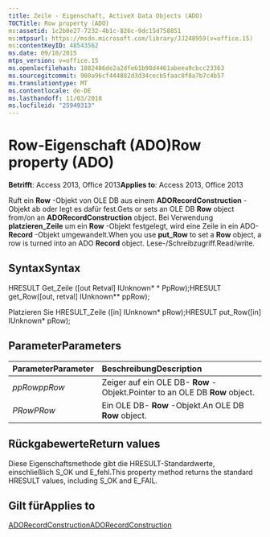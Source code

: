 ```yaml
---
title: Zeile - Eigenschaft, ActiveX Data Objects (ADO)
TOCTitle: Row property (ADO)
ms:assetid: 1c2b0e27-7232-4b1c-826c-9dc15d758851
ms:mtpsurl: https://msdn.microsoft.com/library/JJ248959(v=office.15)
ms:contentKeyID: 48543562
ms.date: 09/18/2015
mtps_version: v=office.15
ms.openlocfilehash: 1882486de2a2dfe61b98d4461abeea9cbcc23363
ms.sourcegitcommit: 980a96cf444882d3d34cecb5faac8f8a7b7c4b57
ms.translationtype: MT
ms.contentlocale: de-DE
ms.lasthandoff: 11/03/2018
ms.locfileid: "25949313"
---
```

# <a name="row-property-ado"></a><span data-ttu-id="ae73c-102">Row-Eigenschaft (ADO)</span><span class="sxs-lookup"><span data-stu-id="ae73c-102">Row property (ADO)</span></span>

<span data-ttu-id="ae73c-103">**Betrifft**: Access 2013, Office 2013</span><span class="sxs-lookup"><span data-stu-id="ae73c-103">**Applies to**: Access 2013, Office 2013</span></span>

<span data-ttu-id="ae73c-104">Ruft ein **Row** -Objekt von OLE DB aus einem **ADORecordConstruction** -Objekt ab oder legt es dafür fest.</span><span class="sxs-lookup"><span data-stu-id="ae73c-104">Gets or sets an OLE DB **Row** object from/on an **ADORecordConstruction** object.</span></span> <span data-ttu-id="ae73c-105">Bei Verwendung **platzieren\_Zeile** um ein **Row** -Objekt festgelegt, wird eine Zeile in ein ADO- **Record** -Objekt umgewandelt.</span><span class="sxs-lookup"><span data-stu-id="ae73c-105">When you use **put\_Row** to set a **Row** object, a row is turned into an ADO **Record** object.</span></span> <span data-ttu-id="ae73c-106">Lese-/Schreibzugriff.</span><span class="sxs-lookup"><span data-stu-id="ae73c-106">Read/write.</span></span>

## <a name="syntax"></a><span data-ttu-id="ae73c-107">Syntax</span><span class="sxs-lookup"><span data-stu-id="ae73c-107">Syntax</span></span>

<span data-ttu-id="ae73c-108">HRESULT Get\_Zeile (\[out Retval\] IUnknown\* \* PpRow);</span><span class="sxs-lookup"><span data-stu-id="ae73c-108">HRESULT get\_Row(\[out, retval\] IUnknown\*\* ppRow);</span></span>

<span data-ttu-id="ae73c-109">Platzieren Sie HRESULT\_Zeile (\[in\] IUnknown\* pRow);</span><span class="sxs-lookup"><span data-stu-id="ae73c-109">HRESULT put\_Row(\[in\] IUnknown\* pRow);</span></span>

## <a name="parameters"></a><span data-ttu-id="ae73c-110">Parameter</span><span class="sxs-lookup"><span data-stu-id="ae73c-110">Parameters</span></span>

|<span data-ttu-id="ae73c-111">Parameter</span><span class="sxs-lookup"><span data-stu-id="ae73c-111">Parameter</span></span>|<span data-ttu-id="ae73c-112">Beschreibung</span><span class="sxs-lookup"><span data-stu-id="ae73c-112">Description</span></span>|
|:--------|:----------|
|<span data-ttu-id="ae73c-113">*ppRow*</span><span class="sxs-lookup"><span data-stu-id="ae73c-113">*ppRow*</span></span> |<span data-ttu-id="ae73c-114">Zeiger auf ein OLE DB- **Row** -Objekt.</span><span class="sxs-lookup"><span data-stu-id="ae73c-114">Pointer to an OLE DB **Row** object.</span></span>|
|<span data-ttu-id="ae73c-115">*PRow*</span><span class="sxs-lookup"><span data-stu-id="ae73c-115">*PRow*</span></span> |<span data-ttu-id="ae73c-116">Ein OLE DB- **Row** -Objekt.</span><span class="sxs-lookup"><span data-stu-id="ae73c-116">An OLE DB **Row** object.</span></span>|

## <a name="return-values"></a><span data-ttu-id="ae73c-117">Rückgabewerte</span><span class="sxs-lookup"><span data-stu-id="ae73c-117">Return values</span></span>

<span data-ttu-id="ae73c-118">Diese Eigenschaftsmethode gibt die HRESULT-Standardwerte, einschließlich S\_OK und E\_fehl.</span><span class="sxs-lookup"><span data-stu-id="ae73c-118">This property method returns the standard HRESULT values, including S\_OK and E\_FAIL.</span></span>

## <a name="applies-to"></a><span data-ttu-id="ae73c-119">Gilt für</span><span class="sxs-lookup"><span data-stu-id="ae73c-119">Applies to</span></span>

[<span data-ttu-id="ae73c-120">ADORecordConstruction</span><span class="sxs-lookup"><span data-stu-id="ae73c-120">ADORecordConstruction</span></span>](adorecordconstruction-interface-ado.md)

